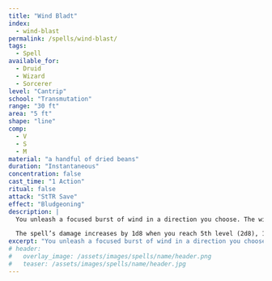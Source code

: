 ```yaml
---
title: "Wind Bladt"
index:
  - wind-blast
permalink: /spells/wind-blast/
tags:
  - Spell
available_for:
  - Druid
  - Wizard
  - Sorcerer
level: "Cantrip"
school: "Transmutation"
range: "30 ft"
area: "5 ft"
shape: "line"
comp:
  - V
  - S
  - M
material: "a handful of dried beans"
duration: "Instantaneous"
concentration: false
cast_time: "1 Action"
ritual: false
attack: "StTR Save"
effect: "Bludgeoning"
description: |
  You unleash a focused burst of wind in a direction you choose. The wind travels in a line 5 feet wide and 30 feet long. The first creature in the line must make a Strength saving throw. On failure, it takes 1d8 bludgeoning damage and is pushed 5 feet away from you.

  The spell’s damage increases by 1d8 when you reach 5th level (2d8), 11th level (3d8), and 17th level (4d8).
excerpt: "You unleash a focused burst of wind in a direction you choose."
# header:
#   overlay_image: /assets/images/spells/name/header.png
#   teaser: /assets/images/spells/name/header.jpg
---
```

